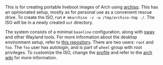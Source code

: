 This is for creating portable liveboot images of Arch using [archiso](https://wiki.archlinux.org/title/Archiso). This has an opinionated setup, mostly as for personal use as a convenient rescue drive. To create the ISO, run `# mkarchiso -v -w /tmp/archiso-tmp ./`. The ISO will be in a newly created `out` directory.

The system consists of a minimal `baseline` configuration, along with [sway](https://github.com/swaywm/sway/) and other Wayland tools. For more information about the desktop environment setup, refer to [this repository](https://codeberg.org/ekunazanu/dotfiles). There are two users: `root` and `foo`. The `foo` user has autologin, and is part of `wheel` group with root privileges. To customize the ISO, change the [profile](https://gitlab.archlinux.org/archlinux/archiso/-/blob/master/docs/README.profile.rst) and refer to the [arch wiki](https://wiki.archlinux.org/title/Archiso) for more information.
